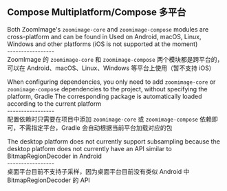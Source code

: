 ## Compose Multiplatform/Compose 多平台

Both ZoomImage's `zoomimage-core` and `zoomimage-compose` modules are cross-platform and can be
found in
Used on Android, macOS, Linux, Windows and other platforms (iOS is not supported at the moment)
<br>-----------------</br>
ZoomImage 的 `zoomimage-core` 和 `zoomimage-compose` 两个模块都是跨平台的，可以在
Android、macOS、Linux、Windows 等平台上使用（暂不支持 iOS）

When configuring dependencies, you only need to add `zoomimage-core` or `zoomimage-compose`
dependencies to the project, without specifying the platform, Gradle The corresponding package is
automatically loaded according to the current platform
<br>-----------------</br>
配置依赖时只需要在项目中添加 `zoomimage-core` 或 `zoomimage-compose` 依赖即可，不需指定平台，Gradle
会自动根据当前平台加载对应的包

The desktop platform does not currently support subsampling because the desktop platform does not
currently have an API similar to BitmapRegionDecoder in Android
<br>-----------------</br>
桌面平台目前不支持子采样，因为桌面平台目前没有类似 Android 中 BitmapRegionDecoder 的 API